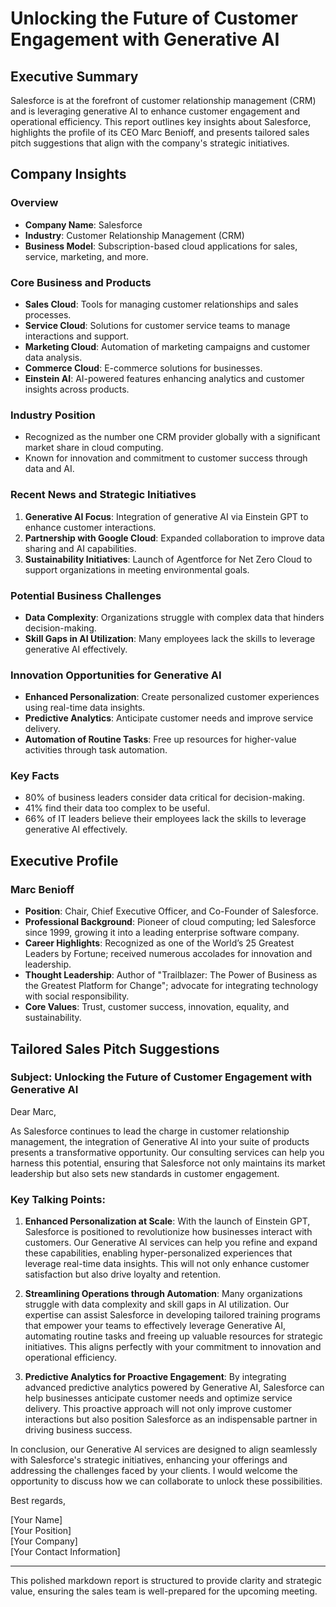 # Unlocking the Future of Customer Engagement with Generative AI

## Executive Summary
Salesforce is at the forefront of customer relationship management (CRM) and is leveraging generative AI to enhance customer engagement and operational efficiency. This report outlines key insights about Salesforce, highlights the profile of its CEO Marc Benioff, and presents tailored sales pitch suggestions that align with the company's strategic initiatives.

## Company Insights
### Overview
- **Company Name**: Salesforce
- **Industry**: Customer Relationship Management (CRM)
- **Business Model**: Subscription-based cloud applications for sales, service, marketing, and more.

### Core Business and Products
- **Sales Cloud**: Tools for managing customer relationships and sales processes.
- **Service Cloud**: Solutions for customer service teams to manage interactions and support.
- **Marketing Cloud**: Automation of marketing campaigns and customer data analysis.
- **Commerce Cloud**: E-commerce solutions for businesses.
- **Einstein AI**: AI-powered features enhancing analytics and customer insights across products.

### Industry Position
- Recognized as the number one CRM provider globally with a significant market share in cloud computing.
- Known for innovation and commitment to customer success through data and AI.

### Recent News and Strategic Initiatives
1. **Generative AI Focus**: Integration of generative AI via Einstein GPT to enhance customer interactions.
2. **Partnership with Google Cloud**: Expanded collaboration to improve data sharing and AI capabilities.
3. **Sustainability Initiatives**: Launch of Agentforce for Net Zero Cloud to support organizations in meeting environmental goals.

### Potential Business Challenges
- **Data Complexity**: Organizations struggle with complex data that hinders decision-making.
- **Skill Gaps in AI Utilization**: Many employees lack the skills to leverage generative AI effectively.

### Innovation Opportunities for Generative AI
- **Enhanced Personalization**: Create personalized customer experiences using real-time data insights.
- **Predictive Analytics**: Anticipate customer needs and improve service delivery.
- **Automation of Routine Tasks**: Free up resources for higher-value activities through task automation.

### Key Facts
- 80% of business leaders consider data critical for decision-making.
- 41% find their data too complex to be useful.
- 66% of IT leaders believe their employees lack the skills to leverage generative AI effectively.

## Executive Profile
### Marc Benioff
- **Position**: Chair, Chief Executive Officer, and Co-Founder of Salesforce.
- **Professional Background**: Pioneer of cloud computing; led Salesforce since 1999, growing it into a leading enterprise software company.
- **Career Highlights**: Recognized as one of the World’s 25 Greatest Leaders by Fortune; received numerous accolades for innovation and leadership.
- **Thought Leadership**: Author of "Trailblazer: The Power of Business as the Greatest Platform for Change"; advocate for integrating technology with social responsibility.
- **Core Values**: Trust, customer success, innovation, equality, and sustainability.

## Tailored Sales Pitch Suggestions
### Subject: Unlocking the Future of Customer Engagement with Generative AI

Dear Marc,

As Salesforce continues to lead the charge in customer relationship management, the integration of Generative AI into your suite of products presents a transformative opportunity. Our consulting services can help you harness this potential, ensuring that Salesforce not only maintains its market leadership but also sets new standards in customer engagement.

### Key Talking Points:
1. **Enhanced Personalization at Scale**: With the launch of Einstein GPT, Salesforce is positioned to revolutionize how businesses interact with customers. Our Generative AI services can help you refine and expand these capabilities, enabling hyper-personalized experiences that leverage real-time data insights. This will not only enhance customer satisfaction but also drive loyalty and retention.

2. **Streamlining Operations through Automation**: Many organizations struggle with data complexity and skill gaps in AI utilization. Our expertise can assist Salesforce in developing tailored training programs that empower your teams to effectively leverage Generative AI, automating routine tasks and freeing up valuable resources for strategic initiatives. This aligns perfectly with your commitment to innovation and operational efficiency.

3. **Predictive Analytics for Proactive Engagement**: By integrating advanced predictive analytics powered by Generative AI, Salesforce can help businesses anticipate customer needs and optimize service delivery. This proactive approach will not only improve customer interactions but also position Salesforce as an indispensable partner in driving business success.

In conclusion, our Generative AI services are designed to align seamlessly with Salesforce's strategic initiatives, enhancing your offerings and addressing the challenges faced by your clients. I would welcome the opportunity to discuss how we can collaborate to unlock these possibilities.

Best regards,

[Your Name]  
[Your Position]  
[Your Company]  
[Your Contact Information]  

--- 

This polished markdown report is structured to provide clarity and strategic value, ensuring the sales team is well-prepared for the upcoming meeting.